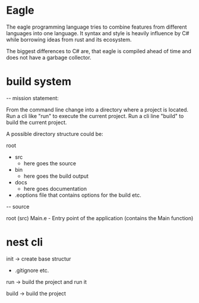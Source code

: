 # Eagle

The eagle programming language tries to combine features from different languages into one language.
It syntax and style is heavily influence by C# while borrowing ideas from rust and its ecosystem.

The biggest differences to C# are, that eagle is compiled ahead of time and does not have a garbage collector.


# build system


-- mission statement:



From the command line change into a directory where a project is located. 
Run a cli like <command> "run" to execute the current project.
Run a cli line <command> "build" to build the current project.

A possible directory structure could be:

root
 - src 
   - here goes the source
 - bin
   - here goes the build output
 - docs
   - here goes documentation
- .eoptions
    file that contains options for the build etc.

-- source

root (src)
  Main.e - Entry point of the application (contains the Main function)



# nest cli

init -> create base structur
  - .gitignore etc.

run -> build the project and run it

build -> build the project

